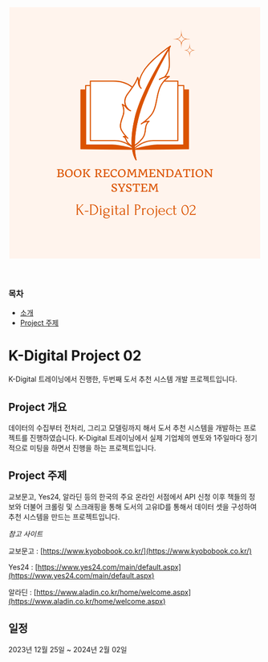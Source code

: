 <p align='center'>
    <img src="book recommendation system.png">
</p>
<br>

### 목차
- [소개](#intro)
- [Project 주제](#subject)

# K-Digital Project 02

K-Digital 트레이닝에서 진행한, 두번째 도서 추천 시스템 개발 프로젝트입니다.

## <a id='intro'>Project 개요</a>

데이터의 수집부터 전처리, 그리고 모델링까지 해서 도서 추천 시스템을 개발하는 프로젝트를 진행하였습니다.
K-Digital 트레이닝에서 실제 기업체의 멘토와 1주일마다 정기적으로 미팅을 하면서 진행을 하는 프로젝트입니다.

## <a id='subject'>Project 주제</a>

교보문고, Yes24, 알라딘 등의 한국의 주요 온라인 서점에서 API 신청 이후 책들의 정보와 더불어 크롤링 및 스크래핑을 통해 도서의 고유ID를 통해서 데이터 셋을 구성하여 추천 시스템을 만드는 프로젝트입니다.

_참고 사이트_

교보문고 : [https://www.kyobobook.co.kr/](https://www.kyobobook.co.kr/)

Yes24 : [https://www.yes24.com/main/default.aspx](https://www.yes24.com/main/default.aspx)

알라딘 : [https://www.aladin.co.kr/home/welcome.aspx](https://www.aladin.co.kr/home/welcome.aspx)

## 일정
2023년 12월 25일 ~ 2024년 2월 02일